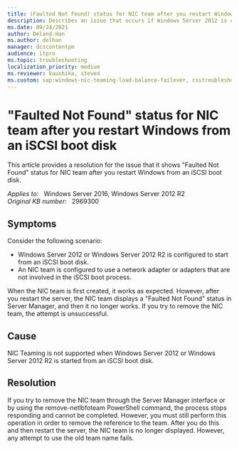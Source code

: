 ```yaml
---
title: (Faulted Not Found) status for NIC team after you restart Windows from an iSCSI boot disk
description: Describes an issue that occurs if Windows Server 2012 is configured to start from an iSCSI disk
ms.date: 09/24/2021
author: Deland-Han
ms.author: delhan
manager: dcscontentpm
audience: itpro
ms.topic: troubleshooting
localization_priority: medium
ms.reviewer: kaushika, steved
ms.custom: sap:windows-nic-teaming-load-balance-failover, csstroubleshoot
---
```

# "Faulted Not Found" status for NIC team after you restart Windows from an iSCSI boot disk

This article provides a resolution for the issue that it shows "Faulted Not Found" status for NIC team after you restart Windows from an iSCSI boot disk.

_Applies to:_ &nbsp; Windows Server 2016, Windows Server 2012 R2  
_Original KB number:_ &nbsp; 2969300

## Symptoms

Consider the following scenario:
- Windows Server 2012 or Windows Server 2012 R2 is configured to start from an iSCSI boot disk.
- An NIC team is configured to use a network adapter or adapters that are not involved in the iSCSI boot process.  

When the NIC team is first created, it works as expected. However, after you restart the server, the NIC team displays a "Faulted Not Found" status in Server Manager, and then it no longer works. If you try to remove the NIC team, the attempt is unsuccessful. 

## Cause

NIC Teaming is not supported when Windows Server 2012 or Windows Server 2012 R2 is started from an iSCSI boot disk. 

## Resolution

If you try to remove the NIC team through the Server Manager interface or by using the remove-netlbfoteam  PowerShell command, the process stops responding and cannot be completed. However, you must still perform this operation in order to remove the reference to the team. After you do this and then restart the server, the NIC team is no longer displayed. However, any attempt to use the old team name fails.
